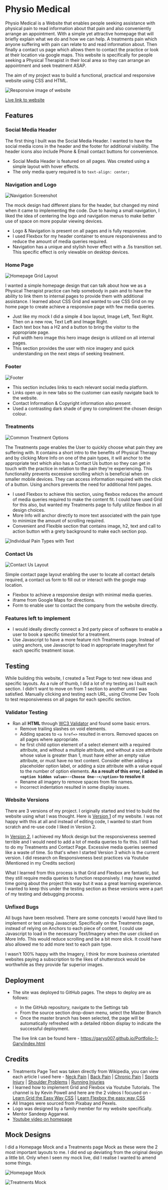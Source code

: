 # Physio Medical

Physio Medical is a Website that enables people seeking assistance with physical pain to read information about that pain and also conveniently arrange an appointment. With a simple yet attractive homepage that will briefly explain what we do and how we can help. A treatments pain which anyone suffering with pain can relate to and read information about. Then finally a contact us page which allows them to contact the practice or look at their location via google maps. This website is specifically for people seeking a Physical Therapist in their local area so they can arrange an appointment and seek treatment ASAP.

The aim of my project was to build a functional, practical and responsive website using CSS and HTML.

![Responsive image of website](https://garys007.github.io/Portfolio-1-Gary/assets/images/readme-images/Responsive.png)

[Live link to website](https://garys007.github.io/Portfolio-1-Gary/)

## Features

### Social Media Header 

The first thing I built was the Social Media Header. I wanted to have the social media icons in the header and the footer for additional visibility. The header icons also include Phone & Email contact buttons for convenience. 

- Social Media Header is featured on all pages. Was created using a simple layout with hover effects.
- The only media query required is to ``text-align: center;``

### Navigation and Logo

![Navigation Screenshot](https://garys007.github.io/Portfolio-1-Gary/assets/images/readme-images/Navigation.png)

The mock design had different plans for the header, but changed my mind when it came to implementing the code. Due to having a small navigation, I liked the idea of centering the logo and navigation menus to make better use of space on more popular viewing devices.

- Logo & Navigation is present on all pages and is fully responsive.
- I used Flexbox for my header container to ensure responsiveness and to reduce the amount of media queries required.
- Navigation has a unique and stylish hover effect with a .5s transition set. This specific effect is only viewable on desktop devices.

### Home Page

![Homepage Grid Layout](https://garys007.github.io/Portfolio-1-Gary/assets/images/readme-images/Home-Grid.png)

I wanted a simple homepage design that can talk about how we as a Physical Therapist practice can help somebody in pain and to have the ability to link them to internal pages to provide them with additional assistance. I learned about CSS Grid and wanted to use CSS Grid on my home page to create achieve a responsive page with few media queries.

- Just like my mock I did a simple 4 box layout, Image Left, Text Right. Then on a new row, Text Left and Image Right. 
- Each text box has a H2 and a button to bring the visitor to the appropriate page.
- Full width hero image this hero image design is utilized on all internal pages.
- This section provides the user with nice imagery and quick understanding on the next steps of seeking treatment.

### Footer

![Footer](https://garys007.github.io/Portfolio-1-Gary/assets/images/readme-images/Footer.png)

- This section includes links to each relevant social media platform.
- Links open up in new tabs so the customer can easily navigate back to the website.
- Contact Information & Copyright information also present.
- Used a contrasting dark shade of grey to compliment the chosen design colour.

### Treatments

![Common Treatment Options](https://garys007.github.io/Portfolio-1-Gary/assets/images/readme-images/Common-Treatments.png)

The Treatments page enables the User to quickly choose what pain they are suffering with. It contains a short intro to the benefits of Physical Therapy and by clicking More Info on one of the pain types, it will anchor to the appropriate text which also has a Contact Us button so they can get in touch with the practice in relation to the pain they're experiencing. This functionality prevents excessive scrolling which is beneficial when on smaller mobile devices. They can access information required with the click of a button. Using anchors prevents the need for additional html pages.

- I used Flexbox to achieve this section, using flexbox reduces the amount of media queries required to make the content fit. I could have used Grid for this also, but wanted my Treatments page to fully utilize flexbox in all design choices.
- More Info will anchor directly to more text associated with the pain type to minimize the amount of scrolling required.
- Convenient and Flexible section that contains image, h2, text and call to action button with a grety background to make each section pop. 

![Individual Pain Types with Text](https://garys007.github.io/Portfolio-1-Gary/assets/images/readme-images/Pain-Types.png)

### Contact Us

![Contact Us Layout](https://garys007.github.io/Portfolio-1-Gary/assets/images/readme-images/Contact.png)

Simple contact page layout enabling the user to locate all contact details required, a contact us form to fill out or interact with the google map location.

- Flexbox to achieve a responsive design with minimal media queries.
- iframe from Google Maps for directions.
- Form to enable user to contact the company from the website directly.

### Features left to implement

- I would ideally directly connect a 3rd party piece of software to enable a user to book a specific timeslot for a treatment.
- Use Javascript to have a more feature rich Treatments page. Instead of using anchors, use Javascript to load in appropriate imagery/text for each specific treatment issue.

## Testing

While building this website, I created a Test Page to test new ideas and specific layouts. As a rule of thumb, I did a lot of my testing as I built each section. I didn't want to move on from 1 section to another until I was satisfied. Manually clicking and testing each URL, using Chrome Dev Tools to test responsiveness on all pages for each specific section. 

### Validator Testing
- Ran all **HTML** through [WC3 Validator](https://validator.w3.org/) and found some basic errors. 
    - Remove trailing slashes on void elements. 
    - Adding spaces to ``<a href=>`` resulted in errors. Removed spaces on all pages where appropriate.
    - he first child option element of a select element with a required attribute, and without a multiple attribute, and without a size attribute whose value is greater than 1, must have either an empty value attribute, or must have no text content. Consider either adding a placeholder option label, or adding a size attribute with a value equal to the number of option elements. **As a result of this error, I added in ``<option hidden value>--Choose One--</option>`` to resolve it**
    - Rename all imagery to remove spaces from file names.
    - Incorrect indentation resulted in some display issues.

### Website Versions

There are 3 versions of my project. I originally started and tried to build the website using what I was thought. Here is [Version 1](https://garys007.github.io/Portfolio-1/) of my website. I was not happy with this at all and instead of editing code, I wanted to start from scratch and re-use code I liked in Version 2. 

In [Version 2](https://garys007.github.io/Project-1-New/), I achieved my Mock design but the responsiveness seemed terrible and I would need to add a lot of media queries to fix this. I still had to do my Treatments and Contact Page. Excessive media queries seemed like a waste of time. So that's when I started Version 3 which is the current version. I did research on Responsiveness best practices via Youtube (Mentioned in my Credits section)

What I learned from this process is that Grid and Flexbox are fantastic, but they still require media queries to function responsively. I may have wasted time going about the project this way but it was a great learning experience. I wanted to keep this under the testing section as these versions were a part of my testing and debugging process.
    
### Unfixed Bugs

All bugs have been resolved. There are some concepts I would have liked to implement or test using Javascript. Specifically on the Treatments page, instead of relying on Anchors to each piece of content, I could use Javascript to load in the necessary Text/Imagery when the user clicked on More Info. This would reduce scrolling and be a bit more slick. It could have also allowed me to add more text to each pain type.

I wasn't 100% happy with the Imagery, I think for more business orientated websites paying a subscription to the likes of shutterstock would be worthwhile as they provide far superior images.

## Deployment
 
- The site was deployed to GitHub pages. The steps to deploy are as follows:
    - In the GitHub repository, navigate to the Settings tab
    - From the source section drop-down menu, select the Master Branch
    - Once the master branch has been selected, the page will be automatically refreshed with a detailed ribbon display to indicate the successful deployment.

    The live link can be found here - https://garys007.github.io/Portfolio-1-Gary/index.html

## Credits

- Treatments Page Text was taken directly from Wikipedia, you can view each article I used here - [Neck Pain](https://en.wikipedia.org/wiki/Neck_pain) | [Back Pain](https://en.wikipedia.org/wiki/Back_pain) | [Chronic Pain](https://en.wikipedia.org/wiki/Chronic_pain) | [Sports Injury](https://en.wikipedia.org/wiki/Sports_injury) | [Shoulder Problems](https://en.wikipedia.org/wiki/Shoulder_problem) | [Running Injuries](https://en.wikipedia.org/wiki/Running_injuries)
- I learned how to implement Grid and Flexbox via Youtube Tutorials. The channel is by Kevin Powell and here are the 2 videos I focused on - [Learn Grid the Easy Way CSS](https://www.youtube.com/watch?v=rg7Fvvl3taU&t=3s&ab_channel=KevinPowell) | [Learn Flexbox the easy way CSS](https://www.youtube.com/watch?v=u044iM9xsWU&ab_channel=KevinPowell)
- All Images were sourced from Pixabay and Pexels. 
- Logo was designed by a family member for my website specifically.
- Mentor Sandeep Aggarwal.
- [Youtube video on homepage](https://www.youtube.com/watch?v=To9VzfdWYlc&ab_channel=ThePhysicalTherapyandWellnessChannel)

## Mock Designs

I did a Homepage Mock and a Treatments page Mock as these were the 2 most important layouts to me. I did end up deviating from the original design a little bit. Only when I seen my mock live, did I realise I wanted to amend some things.

![Homepage Mock](https://garys007.github.io/Portfolio-1-Gary/assets/images/readme-images/Homepage-Mock.png)

![Treatments Mock](https://garys007.github.io/Portfolio-1-Gary/assets/images/readme-images/Treatments-Mock.png)


